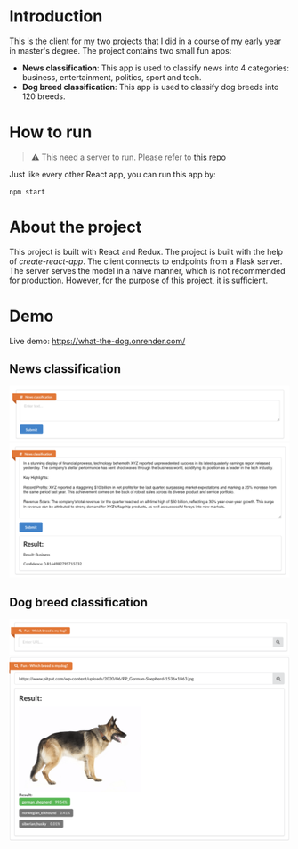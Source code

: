# Introduction

This is the client for my two projects that I did in a course of my early year in master's degree. The project contains two small fun apps:
- **News classification**: This app is used to classify news into 4 categories: business, entertainment, politics, sport and tech.
- **Dog breed classification**: This app is used to classify dog breeds into 120 breeds.

# How to run
> :warning: This need a server to run. Please refer to [this repo](https://github.com/levulinh/what-the-dog-flask)

Just like every other React app, you can run this app by:
```
npm start
```

# About the project
This project is built with React and Redux. The project is built with the help of *create-react-app*. The client connects to endpoints from a Flask server. The server serves the model in a naive manner, which is not recommended for production. However, for the purpose of this project, it is sufficient.

# Demo
Live demo: https://what-the-dog.onrender.com/
## News classification
![News classification](imgs/news_clf.png)
![News classification](imgs/news_clf_2.png)

## Dog breed classification
![Dog breed classification](imgs/dog_breed.png)
![Dog breed classification](imgs/dog_breed_2.png)
